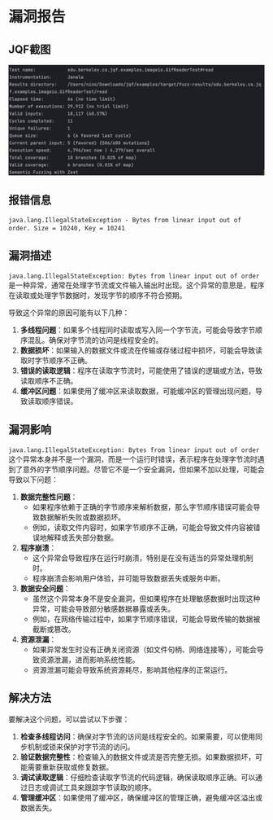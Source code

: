 # 漏洞报告

## JQF截图

![image-20240713150843455](./Lecture_2_DDoS.png)

## 报错信息

```
java.lang.IllegalStateException - Bytes from linear input out of order. Size = 10240, Key = 10241
```

## 漏洞描述

`java.lang.IllegalStateException: Bytes from linear input out of order` 是一种异常，通常在处理字节流或文件输入输出时出现。这个异常的意思是，程序在读取或处理字节数据时，发现字节的顺序不符合预期。

导致这个异常的原因可能有以下几种：

1. **多线程问题**：如果多个线程同时读取或写入同一个字节流，可能会导致字节顺序混乱。确保对字节流的访问是线程安全的。
2. **数据损坏**：如果输入的数据文件或流在传输或存储过程中损坏，可能会导致读取时字节顺序不正确。
3. **错误的读取逻辑**：程序在读取字节流时，可能使用了错误的逻辑或方法，导致读取顺序不正确。
4. **缓冲区问题**：如果使用了缓冲区来读取数据，可能缓冲区的管理出现问题，导致读取顺序错误。

## 漏洞影响

`java.lang.IllegalStateException: Bytes from linear input out of order` 这个异常本身并不是一个漏洞，而是一个运行时错误，表示程序在处理字节流时遇到了意外的字节顺序问题。尽管它不是一个安全漏洞，但如果不加以处理，可能会导致以下问题：

1. **数据完整性问题**：
   - 如果程序依赖于正确的字节顺序来解析数据，那么字节顺序错误可能会导致数据解析失败或数据损坏。
   - 例如，读取文件内容时，如果字节顺序不正确，可能会导致文件内容被错误地解释或丢失部分数据。
2. **程序崩溃**：
   - 这个异常会导致程序在运行时崩溃，特别是在没有适当的异常处理机制时。
   - 程序崩溃会影响用户体验，并可能导致数据丢失或服务中断。
3. **数据安全问题**：
   - 虽然这个异常本身不是安全漏洞，但如果程序在处理敏感数据时出现这种异常，可能会导致部分敏感数据暴露或丢失。
   - 例如，在网络传输过程中，如果字节顺序错误，可能会导致传输的数据被截断或篡改。
4. **资源泄漏**：
   - 如果异常发生时没有正确关闭资源（如文件句柄、网络连接等），可能会导致资源泄漏，进而影响系统性能。
   - 资源泄漏可能会导致系统资源耗尽，影响其他程序的正常运行。

## 解决方法

要解决这个问题，可以尝试以下步骤：

1. **检查多线程访问**：确保对字节流的访问是线程安全的。如果需要，可以使用同步机制或锁来保护对字节流的访问。
2. **验证数据完整性**：检查输入的数据文件或流是否完整无损。如果数据损坏，可能需要重新获取或修复数据。
3. **调试读取逻辑**：仔细检查读取字节流的代码逻辑，确保读取顺序正确。可以通过日志或调试工具来跟踪字节读取的顺序。
4. **管理缓冲区**：如果使用了缓冲区，确保缓冲区的管理正确，避免缓冲区溢出或数据丢失。